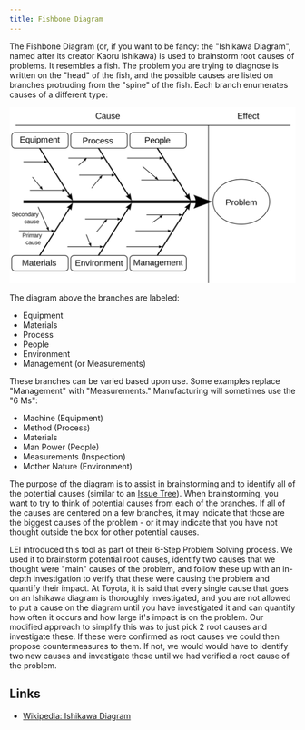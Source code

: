 ```yaml
---
title: Fishbone Diagram
---
```


The Fishbone Diagram (or, if you want to be fancy: the "Ishikawa Diagram", named after its creator Kaoru Ishikawa) is used to brainstorm root causes of problems.  It resembles a fish.  The problem you are trying to diagnose is written on the "head" of the fish, and the possible causes are listed on branches protruding from the "spine" of the fish.  Each branch enumerates causes of a different type:

![Fishbone Diagram](assets/fishbone-diagram.png)

The diagram above the branches are labeled:

* Equipment
* Materials
* Process
* People
* Environment
* Management (or Measurements)

These branches can be varied based upon use.  Some examples replace "Management" with "Measurements."  Manufacturing will sometimes use the "6 Ms":

* Machine (Equipment)
* Method (Process)
* Materials
* Man Power (People)
* Measurements (Inspection)
* Mother Nature (Environment)

The purpose of the diagram is to assist in brainstorming and to identify all of the potential causes (similar to an [Issue Tree](five-whys)).  When brainstorming, you want to try to think of potential causes from each of the branches.  If all of the causes are centered on a few branches, it may indicate that those are the biggest causes of the problem - or it may indicate that you have not thought outside the box for other potential causes.

LEI introduced this tool as part of their 6-Step Problem Solving process.  We used it to brainstorm potential root causes, identify two causes that we thought were "main" causes of the problem, and follow these up with an in-depth investigation to verify that these were causing the problem and quantify their impact.  At Toyota, it is said that every single cause that goes on an Ishikawa diagram is thoroughly investigated, and you are not allowed to put a cause on the diagram until you have investigated it and can quantify how often it occurs and how large it's impact is on the problem.  Our modified approach to simplify this was to just pick 2 root causes and investigate these.  If these were confirmed as root causes we could then propose countermeasures to them.  If not, we would would have to identify two new causes and investigate those until we had verified a root cause of the problem.

## Links

* [Wikipedia: Ishikawa Diagram](https://en.wikipedia.org/wiki/Ishikawa_diagram)
